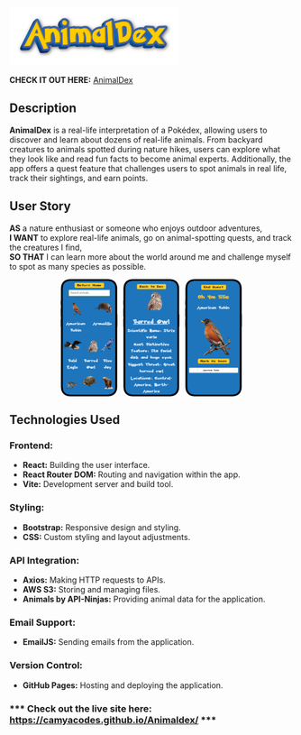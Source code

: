 
<a href="https://camyacodes.github.io/Animaldex/">
  <img src="./src/assets/animaldex_title.png" alt="AnimalDex Logo" width="60%" />
</a>

**CHECK IT OUT HERE:** [AnimalDex](https://camyacodes.github.io/Animaldex)

## Description
**AnimalDex** is a real-life interpretation of a Pokédex, allowing users to discover and learn about dozens of real-life animals. From backyard creatures to animals spotted during nature hikes, users can explore what they look like and read fun facts to become animal experts. Additionally, the app offers a quest feature that challenges users to spot animals in real life, track their sightings, and earn points.

## User Story
**AS** a nature enthusiast or someone who enjoys outdoor adventures,  
**I WANT** to explore real-life animals, go on animal-spotting quests, and track the creatures I find,  
**SO THAT** I can learn more about the world around me and challenge myself to spot as many species as possible.

<div style="display: flex; justify-content: center; gap: 10px;">
  <img src="./src/assets/dex_ss.png" alt="Dex screenshot" width="20%" />
  <img src="./src/assets/animal_ss.png" alt="Animal screenshot" width="20%" />
  <img src="./src/assets/quest_ss.png" alt="Quest screenshot" width="20%" />
</div>

## Technologies Used

### Frontend:
- **React:** Building the user interface.
- **React Router DOM:** Routing and navigation within the app.
- **Vite:** Development server and build tool.

### Styling:
- **Bootstrap:** Responsive design and styling.
- **CSS:** Custom styling and layout adjustments.

### API Integration:
- **Axios:** Making HTTP requests to APIs.
- **AWS S3:** Storing and managing files.
- **Animals by API-Ninjas:** Providing animal data for the application.

### Email Support:
- **EmailJS:** Sending emails from the application.

### Version Control:
- **GitHub Pages:** Hosting and deploying the application.

### *** Check out the live site here: https://camyacodes.github.io/Animaldex/ ***
